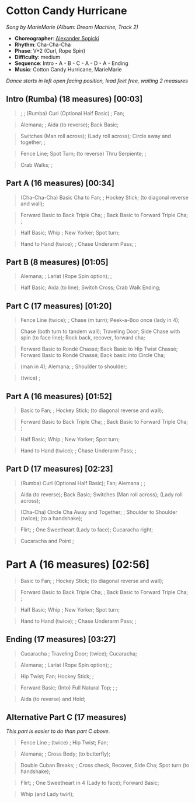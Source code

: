 # Cotton Candy Hurricane
*Song by MarieMarie (Album: Dream Machine, Track 2)*

* **Choreographer**: [Alexander Sopicki](mailto:cuesheets@gmx.net "cuesheets@gmx.net")
* **Rhythm**: Cha-Cha-Cha
* **Phase**: V+2 (Curl, Rope Spin)
* **Difficulty**: medium
* **Sequence**: Intro - A - B - C - A - D - A - Ending
* **Music**: Cotton Candy Hurricane, MarieMarie

*Dance starts in left open facing position, lead feet free, waiting 2 measures*


## Intro (Rumba) (18 measures) [00:03]


> ; ; (Rumba) Curl (Optional Half Basic) ; Fan;

> Alemana; ; Aida (to reverse); Back Basic;

> Switches (Man roll across); (Lady roll across); Circle away and together; ;

> Fence Line; Spot Turn; (to reverse) Thru Serpiente; ;

> Crab Walks; ;

## Part A (16 measures) [00:34]

 > (Cha-Cha-Cha) Basic Cha to Fan; ; Hockey Stick; (to diagonal reverse and wall);

 > Forward Basic to Back Triple Cha; ; Back Basic to Forward Triple Cha; ;

 > Half Basic; Whip ; New Yorker; Spot turn;

 > Hand to Hand (twice); ; Chase Underarm Pass; ;

## Part B (8 measures) [01:05]

> Alemana; ; Lariat (Rope Spin option); ;

> Half Basic; Aida (to line); Switch Cross; Crab Walk Ending;

## Part C (17 measures) [01:20]

> Fence Line (twice); ; Chase (m turn); Peek-a-Boo once (lady in 4);

> Chase (both turn to tandem wall); Traveling Door; Side Chase with spin (to face line); Rock back, recover, forward cha;

> Forward Basic to Rondé Chassé; Back Basic to Hip Twist Chassé; Forward Basic to Rondé Chassé; Back basic into Circle Cha;

> (man in 4); Alemana; ; Shoulder to shoulder;

> (twice) ;

## Part A (16 measures) [01:52]

> Basic to Fan; ; Hockey Stick; (to diagonal reverse and wall);

> Forward Basic to Back Triple Cha; ; Back Basic to Forward Triple Cha; ;

> Half Basic; Whip ; New Yorker; Spot turn;

> Hand to Hand (twice); ; Chase Underarm Pass; ;


## Part D (17 measures) [02:23]

> (Rumba) Curl (Optional Half Basic); Fan; Alemana ; ;

> Aida (to reverse); Back Basic; Switches (Man roll across); (Lady roll across);

> (Cha-Cha) Circle Cha Away and Together; ; Shoulder to Shoulder (twice); (to a handshake);

> Flirt; ; One Sweetheart (Lady to face); Cucaracha right;

> Cucaracha and Point ;


# Part A (16 measures) [02:56]

> Basic to Fan; ; Hockey Stick; (to diagonal reverse and wall);

> Forward Basic to Back Triple Cha; ; Back Basic to Forward Triple Cha; ;

> Half Basic; Whip ; New Yorker; Spot turn;

> Hand to Hand (twice); ; Chase Underarm Pass; ;

## Ending (17 measures) [03:27]

> Cucaracha ; Traveling Door; (twice); Cucaracha;

> Alemana; ; Lariat (Rope Spin option); ;

> Hip Twist; Fan; Hockey Stick; ;

> Forward Basic; (Into) Full Natural Top; ; ;

> Aida (to reverse) and Hold;




## Alternative Part C (17 measures)

*This part is easier to do than part C above.*

> Fence Line ; (twice) ; Hip Twist; Fan;

> Alemana; ; Cross Body; (to butterfly);

> Double Cuban Breaks; ;  Cross check, Recover, Side Cha; Spot turn (to handshake);

> Flirt; ; One Sweetheart in 4  (Lady to face); Forward Basic;

> Whip (and Lady twirl);

<meta name="x:audio-file" content="m/MarieMarie/MarieMarie - Cotton Candy Hurricane (single edit).mp3">